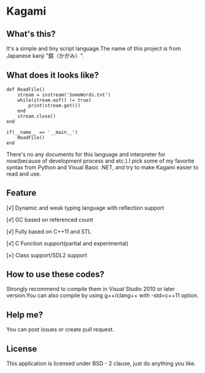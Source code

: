# Kagami

## What's this?
It's a simple and tiny script language.The name of this project is from Japanese kanji "鏡（かがみ）".

## What does it looks like?

```
def ReadFile()
    stream = instream('SomeWords.txt')
    while(stream.eof() != true)
        print(stream.get())
    end
    stream.close()
end

if(__name__ == '__main__')
    ReadFile()
end
```

There's no any documents for this language and interpreter for now(because of development process and etc.).I pick some of my favorite syntax from Python and Visual Basic .NET, and try to make Kagami easier to read and use. 

## Feature
[√] Dynamic and weak typing language with reflection support

[√] GC based on referenced count

[√] Fully based on C++11 and STL

[√] C Function support(partial and experimental)

[×] Class support/SDL2 support


## How to use these codes?
Strongly recommend to compile them in Visual Studio 2010 or later version.You can also compile by using g++/clang++ with -std=c++11 option.

## Help me?
You can post issues or create pull request.

## License
This application is licensed under BSD - 2 clause, just do anything you like.

